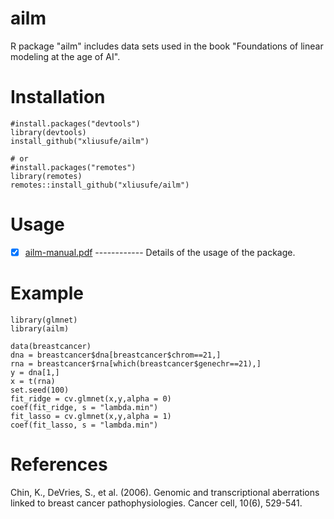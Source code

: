 # ailm
R package "ailm" includes data sets used in the book "Foundations of linear modeling at the age of AI".

# Installation

    #install.packages("devtools")
    library(devtools)
    install_github("xliusufe/ailm")

    # or
    #install.packages("remotes")
    library(remotes)
    remotes::install_github("xliusufe/ailm") 

# Usage

- [x] [ailm-manual.pdf](https://github.com/xliusufe/ailm/inst/ailm-manual.pdf) ------------ Details of the usage of the package.

# Example
    library(glmnet)
    library(ailm)
 
    data(breastcancer)
    dna = breastcancer$dna[breastcancer$chrom==21,]
	rna = breastcancer$rna[which(breastcancer$genechr==21),]
	y = dna[1,]
	x = t(rna)
	set.seed(100)
	fit_ridge = cv.glmnet(x,y,alpha = 0)
	coef(fit_ridge, s = "lambda.min")
	fit_lasso = cv.glmnet(x,y,alpha = 1)
	coef(fit_lasso, s = "lambda.min")


# References
Chin, K., DeVries, S., et al. (2006). Genomic and transcriptional aberrations linked to breast cancer pathophysiologies. Cancer cell, 10(6), 529-541.





